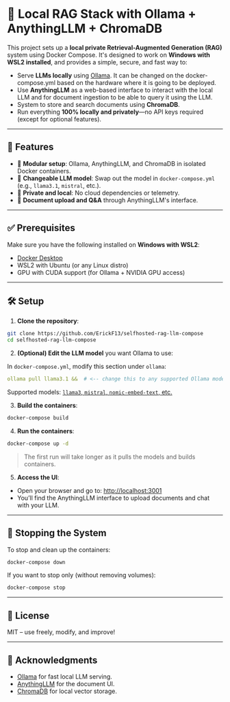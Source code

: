 # 🧠 Local RAG Stack with Ollama + AnythingLLM + ChromaDB

This project sets up a **local private Retrieval-Augmented Generation (RAG)** system using Docker Compose. It's designed to work on **Windows with WSL2 installed**, and provides a simple, secure, and fast way to:

- Serve **LLMs locally** using [Ollama](https://ollama.com). It can be changed on the docker-compose.yml based on the hardware where it is going to be deployed.
- Use **AnythingLLM** as a web-based interface to interact with the local LLM and for document ingestion to be able to query it using the LLM.
- System to store and search documents using **ChromaDB**.
- Run everything **100% locally and privately**—no API keys required (except for optional features).

---

## 🚀 Features

- 🧩 **Modular setup**: Ollama, AnythingLLM, and ChromaDB in isolated Docker containers.
- 🤖 **Changeable LLM model**: Swap out the model in `docker-compose.yml` (e.g., `llama3.1`, `mistral`, etc.).
- 🔐 **Private and local**: No cloud dependencies or telemetry.
- 📄 **Document upload and Q&A** through AnythingLLM's interface.

---

## ✅ Prerequisites

Make sure you have the following installed on **Windows with WSL2**:

- [Docker Desktop](https://www.docker.com/products/docker-desktop)
- WSL2 with Ubuntu (or any Linux distro)
- GPU with CUDA support (for Ollama + NVIDIA GPU access)

---

## 🛠️ Setup

1. **Clone the repository**:

```bash
git clone https://github.com/ErickF13/selfhosted-rag-llm-compose
cd selfhosted-rag-llm-compose
```

2. **(Optional) Edit the LLM model** you want Ollama to use:

In `docker-compose.yml`, modify this section under `ollama`:

```yaml
ollama pull llama3.1 &&  # <-- change this to any supported Ollama model
```

Supported models: [`llama3`, `mistral`, `nomic-embed-text`, etc.](https://ollama.com/library)

3. **Build the containers**:

```bash
docker-compose build
```

4. **Run the containers**:

```bash
docker-compose up -d
```

> The first run will take longer as it pulls the models and builds containers.

5. **Access the UI**:

- Open your browser and go to: [http://localhost:3001](http://localhost:3001)
- You’ll find the AnythingLLM interface to upload documents and chat with your LLM.

---

## 🛑 Stopping the System

To stop and clean up the containers:

```bash
docker-compose down
```

If you want to stop only (without removing volumes):

```bash
docker-compose stop
```

---

## 📜 License

MIT – use freely, modify, and improve!

---

## 🤝 Acknowledgments

- [Ollama](https://ollama.com) for fast local LLM serving.
- [AnythingLLM](https://github.com/Mintplex-Labs/anything-llm) for the document UI.
- [ChromaDB](https://www.trychroma.com/) for local vector storage.
